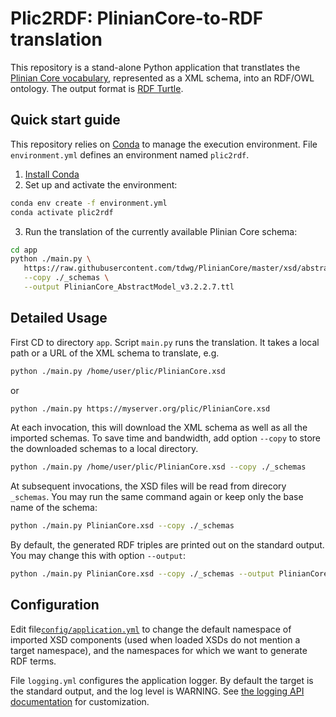 # Plic2RDF: PlinianCore-to-RDF translation

This repository is a stand-alone Python application that transtlates the [Plinian Core vocabulary](https://github.com/tdwg/PlinianCore/tree/master), represented as a XML schema, into an RDF/OWL ontology. The output format is [RDF Turtle](https://www.w3.org/TR/turtle/).


## Quick start guide

This repository relies on [Conda](https://conda.io/) to manage the execution environment.
File `environment.yml` defines an environment named `plic2rdf`.

1) [Install Conda](https://docs.conda.io/projects/conda/en/latest/user-guide/install/)
2) Set up and activate the environment:
```sh 
conda env create -f environment.yml
conda activate plic2rdf
```
3) Run the translation of the currently available Plinian Core schema:

```sh
cd app
python ./main.py \
   https://raw.githubusercontent.com/tdwg/PlinianCore/master/xsd/abstract%20models/stable%20version/PlinianCore_AbstractModel_v3.2.2.7.xsd \
   --copy ./_schemas \
   --output PlinianCore_AbstractModel_v3.2.2.7.ttl
```

## Detailed Usage

First CD to directory `app`.
Script `main.py` runs the translation. It takes a local path or a URL of the XML schema to translate, e.g.

```sh
python ./main.py /home/user/plic/PlinianCore.xsd
```
or
```sh
python ./main.py https://myserver.org/plic/PlinianCore.xsd
```

At each invocation, this will download the XML schema as well as all the imported schemas.
To save time and bandwidth, add option `--copy` to store the downloaded schemas to a local directory.

```sh
python ./main.py /home/user/plic/PlinianCore.xsd --copy ./_schemas
```

At subsequent invocations, the XSD files will be read from direcory `_schemas`. You may run the same command again or keep only the base name of the schema:

```sh
python ./main.py PlinianCore.xsd --copy ./_schemas
```

By default, the generated RDF triples are printed out on the standard output. You may change this with option `--output`:
```sh
python ./main.py PlinianCore.xsd --copy ./_schemas --output PlinianCore.ttl
```

## Configuration

Edit file[`config/application.yml`](config/application.yml) to change the default namespace of imported XSD components (used when loaded XSDs do not mention a target namespace),
and the namespaces for which we want to generate RDF terms.

File `logging.yml` configures the application logger.
By default the target is the standard output, and the log level is WARNING. See [the logging API documentation](https://docs.python.org/3/howto/logging.html) for customization.
